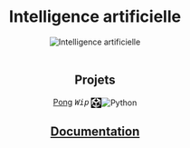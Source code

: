 <h1 align="center"><b>Intelligence artificielle</b></h1>

<div align="center"> 
    <img src="https://maze-guru.oss-accelerate.aliyuncs.com/image/49B61D87B16390CF3F2F2FADDF2D2DED-01.jpg" alt="Intelligence artificielle" title="Intelligence artificielle" height="400px" cursor="not-allowed">
    <br>
    <br>

## **Projets**
[Pong](projects/pong) _<kbd>Wip</kbd>_ <img align="center" src="assets/images/unity.png" alt="Python" title="Python" widht="auto" height="18px"><img align="center" src="https://upload.wikimedia.org/wikipedia/commons/b/bd/Logo_C_sharp.svg" alt="Python" title="Python" widht="auto" height="18px">  
<!-- [Casse-briques](projects/brickBreaker) _<kbd>Wip</kbd>_ <img align="center" src="https://github.com/MiKL5/Python/raw/master/src/images/Python-logo-notext.svg" alt="Python" title="Python" widht="auto" height="18px">   -->
## [**Documentation**](Docs)


</div>

